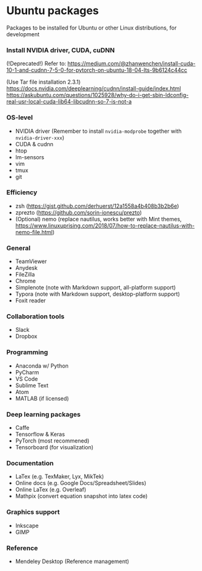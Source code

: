# Ubuntu packages
Packages to be installed for Ubuntu or other Linux distributions, for development

### Install NVIDIA driver, CUDA, cuDNN
(!Deprecated!) Refer to: https://medium.com/@zhanwenchen/install-cuda-10-1-and-cudnn-7-5-0-for-pytorch-on-ubuntu-18-04-lts-9b6124c44cc

(Use Tar file installation 2.3.1) https://docs.nvidia.com/deeplearning/cudnn/install-guide/index.html
https://askubuntu.com/questions/1025928/why-do-i-get-sbin-ldconfig-real-usr-local-cuda-lib64-libcudnn-so-7-is-not-a

### OS-level
* NVIDIA driver (Remember to install `nvidia-modprobe` together with `nvidia-driver-xxx`)
* CUDA & cudnn
* htop
* lm-sensors
* vim
* tmux
* git

### Efficiency
* zsh (https://gist.github.com/derhuerst/12a1558a4b408b3b2b6e)
* zprezto (https://github.com/sorin-ionescu/prezto)
* (Optional) nemo (replace nautilus, works better with Mint themes, https://www.linuxuprising.com/2018/07/how-to-replace-nautilus-with-nemo-file.html)

### General
* TeamViewer
* Anydesk
* FileZilla
* Chrome
* Simplenote (note with Markdown support, all-platform support)
* Typora (note with Markdown support, desktop-platform support)
* Foxit reader

### Collaboration tools
* Slack
* Dropbox

### Programming
* Anaconda w/ Python
* PyCharm
* VS Code
* Sublime Text
* Atom
* MATLAB (if licensed)

### Deep learning packages
* Caffe
* Tensorflow & Keras
* PyTorch (most recommened)
* Tensorboard (for visualization)

### Documentation
* LaTex (e.g. TexMaker, Lyx, MikTek)
* Online docs (e.g. Google Docs/Spreadsheet/Slides)
* Online LaTex (e.g. Overleaf)
* Mathpix (convert equation snapshot into latex code)

### Graphics support
* Inkscape
* GIMP

### Reference
* Mendeley Desktop (Reference management)
